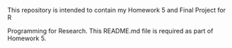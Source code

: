 This repository is intended to contain my Homework 5 and Final Project for R 

Programming for Research. This README.md file is required as part of Homework 5.
